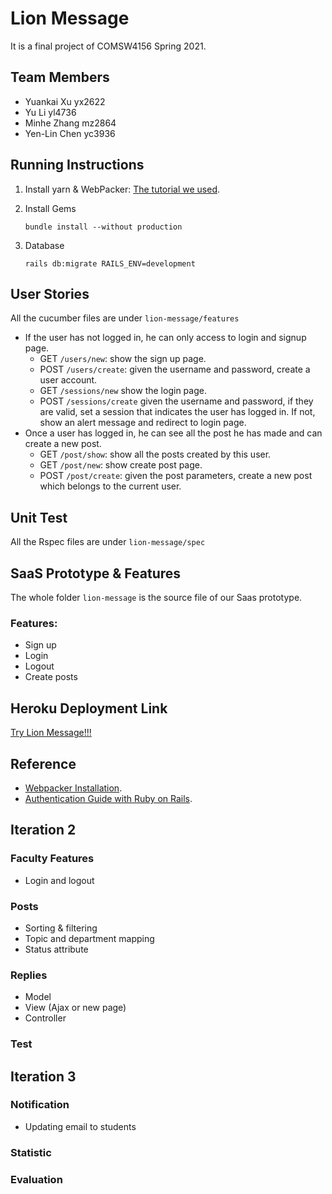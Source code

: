 # Lion Message
It is a final project of COMSW4156 Spring 2021.
## Team Members
* Yuankai Xu yx2622
* Yu Li yl4736
* Minhe Zhang mz2864
* Yen-Lin Chen yc3936
## Running Instructions
1. Install yarn & WebPacker: [The tutorial we used](https://yarnpkg.com/en/docs/install).
2. Install Gems

      `bundle install --without production`
3. Database

      `rails db:migrate RAILS_ENV=development`

## User Stories
All the cucumber files are under `lion-message/features`
* If the user has not logged in, he can only access to login and signup page.
    * GET ```/users/new```: show the sign up page.
    * POST ```/users/create```: given the username and password, create a user account.
    * GET ```/sessions/new``` show the login page.
    * POST ```/sessions/create``` given the username and password, if they are valid, 
    set a session that indicates the user has logged in. If not, show an alert message and redirect to login page.
* Once a user has logged in, he can see all the post he has made and can create a new post.
    * GET ```/post/show```: show all the posts created by this user.
    * GET ```/post/new```: show create post page.
    * POST ```/post/create```: given the post parameters, create a new post which belongs to the current user.

## Unit Test
All the Rspec files are under `lion-message/spec`

## SaaS Prototype & Features
The whole folder `lion-message` is the source file of our Saas prototype.
### Features:
* Sign up
* Login
* Logout
* Create posts

## Heroku Deployment Link
[Try Lion Message!!!](http://dry-dawn-64360.herokuapp.com)

## Reference
* [Webpacker Installation](https://yarnpkg.com/en/docs/install).
* [Authentication Guide with Ruby on Rails](https://levelup.gitconnected.com/simple-authentication-guide-with-ruby-on-rails-16a6255f0be8).

## Iteration 2

### Faculty Features

* Login and logout

### Posts

* Sorting & filtering
* Topic and department mapping
* Status attribute

### Replies

* Model
* View (Ajax or new page)
* Controller

### Test

## Iteration 3

### Notification
* Updating email to students

### Statistic

### Evaluation